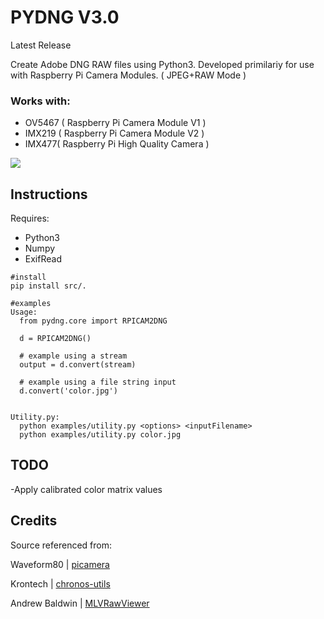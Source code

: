 PYDNG V3.0
=========
Latest Release

Create Adobe DNG RAW files using Python3. Developed primilariy for use with Raspberry Pi Camera Modules. ( JPEG+RAW Mode )

### Works with:
- OV5467 ( Raspberry Pi Camera Module V1 )
- IMX219 ( Raspberry Pi Camera Module V2 )
- IMX477( Raspberry Pi High Quality Camera )

![](https://github.com/schoolpost/pydng/blob/master/docs/demo.jpg?raw=true)

Instructions
------------

Requires: 
- Python3 
- Numpy  
- ExifRead



```
#install 
pip install src/.

#examples
Usage:
  from pydng.core import RPICAM2DNG

  d = RPICAM2DNG()

  # example using a stream
  output = d.convert(stream)

  # example using a file string input
  d.convert('color.jpg')


Utility.py:
  python examples/utility.py <options> <inputFilename> 
  python examples/utility.py color.jpg  

```

TODO
------------

-Apply calibrated color matrix values 


Credits
------------
Source referenced from:

Waveform80 | [picamera](https://github.com/waveform80/picamera)

Krontech | [chronos-utils](https://github.com/krontech/chronos-utils)

Andrew Baldwin | [MLVRawViewer](https://bitbucket.org/baldand/mlrawviewer)


